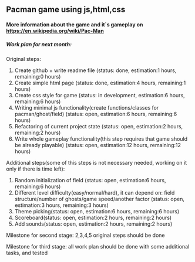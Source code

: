 ## Pacman game using js,html,css
#### More information about the game and it`s gameplay on https://en.wikipedia.org/wiki/Pac-Man
##### Work plan for next month:
Original steps:
1. Create github + write readme file (status: done, estimation:1 hours, remaining:0 hours)
2. Create simple html page (status: done, estimation:4 hours, remaining:1 hours)
3. Create css style for game (status: in development, estimation:6 hours, remaining:6 hours)
4. Writing minimal js functionality(create functions/classes for pacman/ghost/field) (status: open, estimation:6 hours, remaining:6 hours)
5. Refactoring of current project state (status: open, estimation:2 hours, remaining:2 hours)
6. Write whole gameplay functionality(this step requires that game should be already playable) (status: open, estimation:12 hours, remaining:12 hours)

Additional steps(some of this steps is not necessary needed, working on it only if there is time left):
1. Random initialization of field (status: open, estimation:6 hours, remaining:6 hours)
2. Different level difficulty(easy/normal/hard), it can depend on: field structure/number of ghosts/game speed/another factor (status: open, estimation:3 hours, remaining:3 hours)
3. Theme picking(status: open, estimation:6 hours, remaining:6 hours)
4. Scoreboard(status: open, estimation:2 hours, remaining:2 hours)
5. Add sounds(status: open, estimation:2 hours, remaining:2 hours)

Milestone for second stage:
2,3,4,5 original steps should be done

Milestone for third stage:
all work plan should be done with some additional tasks, and tested